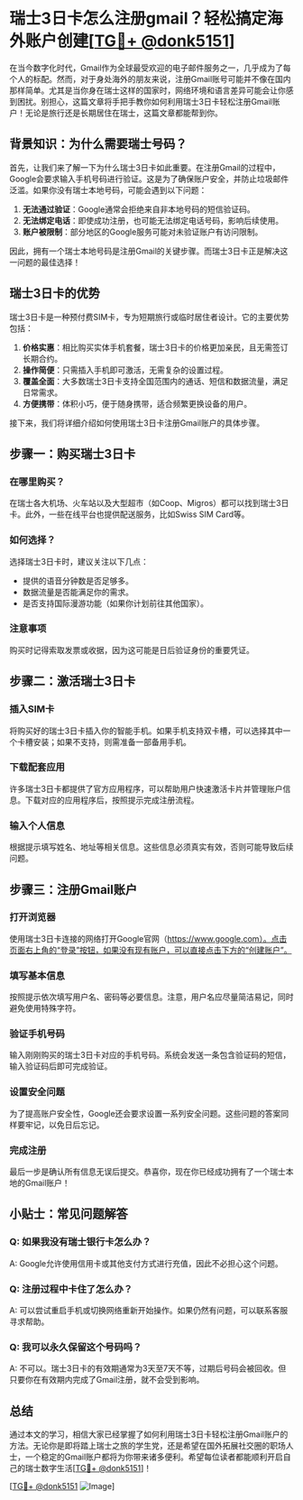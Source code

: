 # 瑞士3日卡怎么注册gmail？轻松搞定海外账户创建[[TG💪+ @donk5151](https://t.me/s/donk5151)]

在当今数字化时代，Gmail作为全球最受欢迎的电子邮件服务之一，几乎成为了每个人的标配。然而，对于身处海外的朋友来说，注册Gmail账号可能并不像在国内那样简单。尤其是当你身在瑞士这样的国家时，网络环境和语言差异可能会让你感到困扰。别担心，这篇文章将手把手教你如何利用瑞士3日卡轻松注册Gmail账户！无论是旅行还是长期居住在瑞士，这篇文章都能帮到你。

## 背景知识：为什么需要瑞士号码？

首先，让我们来了解一下为什么瑞士3日卡如此重要。在注册Gmail的过程中，Google会要求输入手机号码进行验证。这是为了确保账户安全，并防止垃圾邮件泛滥。如果你没有瑞士本地号码，可能会遇到以下问题：

1. **无法通过验证**：Google通常会拒绝来自非本地号码的短信验证码。
2. **无法绑定电话**：即使成功注册，也可能无法绑定电话号码，影响后续使用。
3. **账户被限制**：部分地区的Google服务可能对未验证账户有访问限制。

因此，拥有一个瑞士本地号码是注册Gmail的关键步骤。而瑞士3日卡正是解决这一问题的最佳选择！

## 瑞士3日卡的优势

瑞士3日卡是一种预付费SIM卡，专为短期旅行或临时居住者设计。它的主要优势包括：

1. **价格实惠**：相比购买实体手机套餐，瑞士3日卡的价格更加亲民，且无需签订长期合约。
2. **操作简便**：只需插入手机即可激活，无需复杂的设置过程。
3. **覆盖全面**：大多数瑞士3日卡支持全国范围内的通话、短信和数据流量，满足日常需求。
4. **方便携带**：体积小巧，便于随身携带，适合频繁更换设备的用户。

接下来，我们将详细介绍如何使用瑞士3日卡注册Gmail账户的具体步骤。

## 步骤一：购买瑞士3日卡

### 在哪里购买？
在瑞士各大机场、火车站以及大型超市（如Coop、Migros）都可以找到瑞士3日卡。此外，一些在线平台也提供配送服务，比如Swiss SIM Card等。

### 如何选择？
选择瑞士3日卡时，建议关注以下几点：
- 提供的语音分钟数是否足够多。
- 数据流量是否能满足你的需求。
- 是否支持国际漫游功能（如果你计划前往其他国家）。

### 注意事项
购买时记得索取发票或收据，因为这可能是日后验证身份的重要凭证。

## 步骤二：激活瑞士3日卡

### 插入SIM卡
将购买好的瑞士3日卡插入你的智能手机。如果手机支持双卡槽，可以选择其中一个卡槽安装；如果不支持，则需准备一部备用手机。

### 下载配套应用
许多瑞士3日卡都提供了官方应用程序，可以帮助用户快速激活卡片并管理账户信息。下载对应的应用程序后，按照提示完成注册流程。

### 输入个人信息
根据提示填写姓名、地址等相关信息。这些信息必须真实有效，否则可能导致后续问题。

## 步骤三：注册Gmail账户

### 打开浏览器
使用瑞士3日卡连接的网络打开Google官网（https://www.google.com）。点击页面右上角的“登录”按钮，如果没有现有账户，可以直接点击下方的“创建账户”。

### 填写基本信息
按照提示依次填写用户名、密码等必要信息。注意，用户名应尽量简洁易记，同时避免使用特殊字符。

### 验证手机号码
输入刚刚购买的瑞士3日卡对应的手机号码。系统会发送一条包含验证码的短信，输入验证码后即可完成验证。

### 设置安全问题
为了提高账户安全性，Google还会要求设置一系列安全问题。这些问题的答案同样要牢记，以免日后忘记。

### 完成注册
最后一步是确认所有信息无误后提交。恭喜你，现在你已经成功拥有了一个瑞士本地的Gmail账户！

## 小贴士：常见问题解答

### Q: 如果我没有瑞士银行卡怎么办？
A: Google允许使用信用卡或其他支付方式进行充值，因此不必担心这个问题。

### Q: 注册过程中卡住了怎么办？
A: 可以尝试重启手机或切换网络重新开始操作。如果仍然有问题，可以联系客服寻求帮助。

### Q: 我可以永久保留这个号码吗？
A: 不可以。瑞士3日卡的有效期通常为3天至7天不等，过期后号码会被回收。但只要你在有效期内完成了Gmail注册，就不会受到影响。

## 总结

通过本文的学习，相信大家已经掌握了如何利用瑞士3日卡轻松注册Gmail账户的方法。无论你是即将踏上瑞士之旅的学生党，还是希望在国外拓展社交圈的职场人士，一个稳定的Gmail账户都将为你带来诸多便利。希望每位读者都能顺利开启自己的瑞士数字生活[[TG💪+ @donk5151](https://t.me/s/donk5151)]！

[[TG💪+ @donk5151](https://t.me/s/donk5151) ![Image](https://i.postimg.cc/rwNCRYN7/Snipaste-2025-04-30-17-27-05.png)]